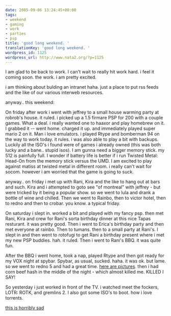 ```yaml
---
date: 2005-09-06 13:24:45+00:00
tags:
- weekend
- gaming
- work
- parties
- psp
title: 'good long weekend. '
translationKey: 'good long weekend. '
wordpress_id: 1125
wordpress_url: http://www.nata2.org/?p=1125
---
```


I am glad to be back to work. I can't wait to really hit work hard. i feel it coming soon. the work. i am pretty excited. 

i am thinking about bulding an intranet
haha. just a place to put rss feeds and the like of our various interweb resources. 

anyway.. this weekend: 

On friday after work i went with jeffrey to a small house warming party at robrob's house. it ruled. i picked up a 1.5 firmare PSP for 200 with a couple games. What a deal. i really wanted one to haaxor and play homebrew on it. I grabbed it -- went home. charged it up. and immediately played super mario 2 on it. Man i love emulators. i played Rtype and bomberman 94 on the way to work today. it rules. i was also able to play a bit with backups. Luckily all the ISO's i found were of games i already owned (this was both lucky and a bane.. stupid isos). I am gunna need a bigger memory stick. my 512 is painfully full. I wonder if battery life is better if i run Twisted Metal: Head-On from the memory stick versus the UMD. I am excited to play against matiss at twisted metal in different room. i really can't wait for socom. however i am worried that the game is going to suck. 

anyway.. on friday i met up with Rani, Kira and the like to hang out at bars and such. Kira and i attempted to goto see "of montreal" with jeffrey - but were tricked by it being a popular show. so we went to lula and drank a bottle of wine and chilled. Then  we went to Rainbo, then to victor hotel, then to redno and then to crobar. you know. a typical friday.  

On saturday i slept in. worked a bit and played with my fancy psp. then met Rani, Kira and crew for Rani's sorta birthday dinner at this nice Tapas resturant. it was pretty good. Then i went to Erica's birthday party and then met everyone at rainbo. Then to tumans. then to a small party at Rani's. I slept in and then went to rotofugi to get Rani a birthday present where i met my new PSP buddies. hah. it ruled. Then i went to Rani's BBQ. it was quite fun. 

After the BBQ i went home, took a nap, played Rtype and then got ready for my VOX night at spybar. Spybar, as usual, sucked. haha. it was ok. but lame. so we went to redno 5 and had a great time. <a href="https://web.archive.org/web/20030814003134/http://www.nata2.info//?path=pictures%2Fevents%2F2005%3A09%3A05_Vox_party_at_spybar">here are pictures</a>. then i had corn beef hash in the middle of the night - which almost killed me. KILLED I SAY!

So yesterday i just worked in front of the TV. i watched meet the fockers, LOTR: ROTK, and gremlins 2. I also got some ISO's to boot. how i love torrents. 

<a href="https://web.archive.org/web/20030814003134/http://www.nata2.info//war/aaron_broussard.mov">this is horribly sad</a>